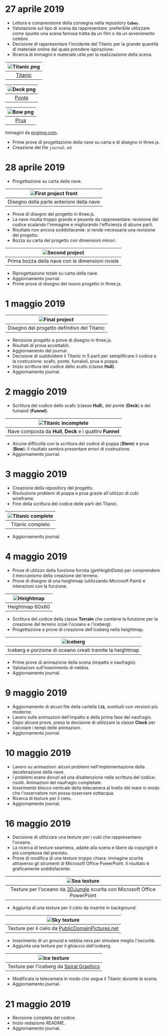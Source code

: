 # 27 aprile 2019

* Lettura e comprensione della consegna nella repository **`Cubes`**.
* Valutazione sul tipo di scena da rappresentare: preferibile utilizzare come spunto una scena famosa tratta da un film o da un avvenimento celebre.
* Decisione di rappresentare l'incidente del Titanic per la grande quantità di materiale online dal quale prendere ispirazione.
* Ricerca di immagini e materiale utile per la realizzazione della scena.

| ![Titanic png](pics/titanic_PNG1.png) |
| :-----------------------------------: |
| [Titanic](https://pngimg.com/download/65349) |

| ![Deck png](pics/titanic_PNG40.png) |
| :---------------------------------: |
| [Ponte](https://pngimg.com/download/65388) |

| ![Bow png](pics/titanic_PNG37.png) |
| :--------------------------------: |
| [Prua](https://pngimg.com/download/65385) |

Immagini da [pngimg.com](https://pngimg.com).
* Prime prove di progettazione della nave su carta e di disegno in three.js.
* Creazione del file `journal.md`

# 28 aprile 2019

* Progettazione su carta della nave.

| ![First project front](pics/primo_progetto.jpg) |
| :---------------------------------------------: |
| Disegno della parte anteriore della nave |

* Prove di disegno del progetto in three.js.
* La nave risulta troppo grande e pesante da rappresentare: revisione del codice scalando l'immagine e migliorando l'efficienza di alcune parti.
* Risultato non ancora soddisfacente: si rende necessaria una revisione del progetto.
* Bozza su carta del progetto con dimensioni minori.

| ![Second project](pics/bozza_progetto.jpg) |
| :----------------------------------------: |
| Prima bozza della nave con le dimensioni riviste |

* Riprogettazione totale su carta della nave.
* Aggiornamento journal.
* Prime prove di disegno del nuovo progetto in three.js.

# 1 maggio 2019

| ![Final project](pics/progetto_definitivo.jpg) |
| :--------------------------------------------: |
| Disegno del progetto definitivo del Titanic |

* Revisione progetto e prove di disegno in three.js.
* Risultati di prova accettabili.
* Aggiornamento del journal.
* Decisione di suddividere il Titanic in 5 parti per semplificare il codice e la costruzione: scafo, ponte, fumaioli, prua e poppa.
* Inizio scrittura del codice dello scafo (classe **Hull**).
* Aggiornamento journal.

# 2 maggio 2019

* Scrittura del codice dello scafo (classe **Hull**), del ponte (**Deck**) e dei fumaioli (**Funnel**).

| ![Titanic incomplete](pics/titanic_scr_1.png) |
| :-------------------------------------------: |
| Nave composta da **Hull**, **Deck** e i quattro **Funnel** |

* Alcune difficoltà con la scrittura del codice di poppa (**Stern**) e prua (**Bow**): il risultato sembra presentare errori di costruzione.
* Aggiornamento journal.

# 3 maggio 2019

* Creazione della repository del progetto.
* Risoluzione problemi di poppa e prua grazie all'utilizzo di cubi wireframe.
* Fine della scrittura del codice delle parti del Titanic.

| ![Titanic complete](pics/titanic_scr_2.png) |
| :-----------------------------------------: |
| Titanic completo |

* Aggiornamento journal.

# 4 maggio 2019

* Prove di utilizzo della funzione fornita (*getHeightData*) per comprendere il meccanismo della creazione del terreno.
* Prove di disegno di una heightmap (utilizzando Microsoft Paint) e interazioni con la funzione.

| ![Heightmap](textures/heightmap.png) |
| :------------------------------: |
| Heightmap 60x60 |

* Scrittura del codice della classe **Terrain** che contiene la funzione per la creazione del terreno (cioè l'oceano e l'iceberg).
* Progettazione e prove di creazione dell'iceberg nella heightmap.

| ![Iceberg](pics/heightmap_iceberg.png) |
| :------------------------------------: |
| Iceberg e porzione di oceano creati tramite la heightmap |

* Prime prove di animazione della scena (impatto e naufragio).
* Valutazioni sull'inserimento di nebbia.
* Aggiornamento journal.

# 9 maggio 2019

* Aggiornamento di alcuni file della cartella **`lib`**, sostituiti con versioni più moderne.
* Lavoro sulle animazioni dell'impatto e della prima fase del naufragio.
* Dopo alcune prove, presa la decisione di utilizzare la classe **Clock** per calcolare i tempi delle animazioni.
* Aggiornamento journal.

# 10 maggio 2019

* Lavoro su animazioni: alcuni problemi nell'implementazione della decelerazione della nave.
* I problemi erano dovuti ad una disattenzione nella scrittura del codice: risolti. Animazioni del naufragio completate.
* Inserimento blocco verticale della telecamera al livello del mare in modo che l'osservatore non possa osservare sottacqua.
* Ricerca di texture per il cielo.
* Aggiornamento journal.

# 16 maggio 2019

* Decisione di utilizzare una texture per i cubi che rappresentano l'oceano.
* La ricerca di texture seamless, adatte alla scena e libere da copyright è più complessa del previsto.
* Prove di modifica di una texture troppo chiara: immagine scurita attraverso gli strumenti di Microsoft Office PowerPoint. Il risultato è graficamente soddisfacente.

| ![Sea texture](textures/sea.png) |
| :------------------------------: |
| Texture per l'oceano da [3DJungle](https://3djungle.net/textures/water/1832/) scurita con Microsoft Office PowerPoint |

* Aggiunta di una texture per il cielo da inserire in background.

| ![Sky texture](textures/sky.jpg) |
| :------------------------------: |
| Texture per il cielo da [PublicDomainPictures.net](https://www.publicdomainpictures.net/en/view-image.php?image=9767&picture=starry-night) |

* Inserimento di un ground e nebbia nera per simulare meglio l'oscurità.
* Aggiunta una texture per il ghiaccio dell'iceberg.

| ![Ice texture](textures/ice.jpg) |
| :------------------------------: |
| Texture per l'iceberg da [Spiral Graphics](http://spiralgraphics.biz/packs/snow_ice/index.htm?23#anchor) |

* Modificata la telecamera in modo che segua il Titanic durante la scena.
* Aggiornamento journal.

# 21 maggio 2019

* Revisione completa del codice.
* Inizio redazione README.
* Aggiornamento journal.
